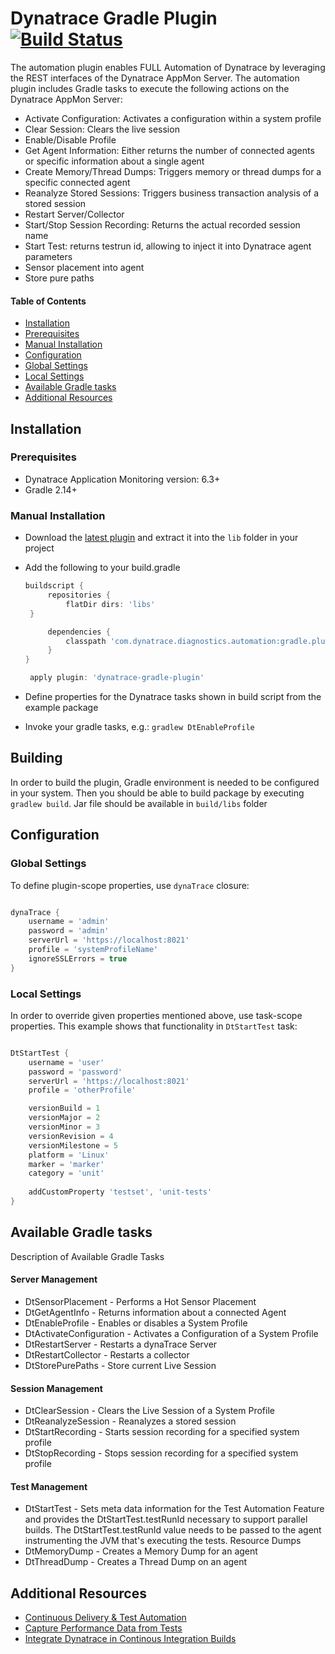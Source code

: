 # Dynatrace Gradle Plugin [![Build Status](https://travis-ci.org/Dynatrace/Dynatrace-Gradle-Plugin.svg?branch=master)](https://travis-ci.org/Dynatrace/Dynatrace-Gradle-Plugin)

The automation plugin enables FULL Automation of Dynatrace by leveraging the REST interfaces of the Dynatrace AppMon Server. The automation plugin includes Gradle tasks to execute the following actions on the Dynatrace AppMon Server:
* Activate Configuration: Activates a configuration within a system profile
* Clear Session: Clears the live session
* Enable/Disable Profile
* Get Agent Information: Either returns the number of connected agents or specific information about a single agent
* Create Memory/Thread Dumps: Triggers memory or thread dumps for a specific connected agent
* Reanalyze Stored Sessions: Triggers business transaction analysis of a stored session
* Restart Server/Collector
* Start/Stop Session Recording: Returns the actual recorded session name
* Start Test: returns testrun id, allowing to inject it into Dynatrace agent parameters
* Sensor placement into agent
* Store pure paths

#### Table of Contents

* [Installation](#installation)  
 * [Prerequisites](#prerequisites)
 * [Manual Installation](#manual_installation)
* [Configuration](#configuration)
 * [Global Settings](#global)
 * [Local Settings](#local)
* [Available Gradle tasks](#tasks)  
* [Additional Resources](#resources)

## <a name="installation"></a>Installation

### <a name="prerequisites"></a>Prerequisites

* Dynatrace Application Monitoring version: 6.3+
* Gradle 2.14+

### <a name="manual_installation"></a>Manual Installation

* Download the [latest plugin](https://github.com/Dynatrace/Dynatrace-Gradle-Plugin/releases) and extract it into the `lib` folder in your project
* Add the following to your build.gradle

   ```groovy
   buildscript {
        repositories {
            flatDir dirs: 'libs'
	}

        dependencies {
            classpath 'com.dynatrace.diagnostics.automation:gradle.plugin:6.5.0'
        }
   }

    apply plugin: 'dynatrace-gradle-plugin'
   ```
* Define properties for the Dynatrace tasks shown in build script from the example package
* Invoke your gradle tasks, e.g.: `gradlew DtEnableProfile`
	
## Building

In order to build the plugin, Gradle environment is needed to be configured in your system. Then you should be able to build package by executing `gradlew build`.
Jar file should be available in `build/libs` folder

## <a name="configuration"></a>Configuration

### <a name="global"></a>Global Settings

To define plugin-scope properties, use `dynaTrace` closure:
```groovy

dynaTrace {
	username = 'admin'
	password = 'admin'
	serverUrl = 'https://localhost:8021'
	profile = 'systemProfileName'
	ignoreSSLErrors = true
}
```

### <a name="local"></a>Local Settings
In order to override given properties mentioned above, use task-scope properties.
This example shows that functionality in `DtStartTest` task:
```groovy

DtStartTest {
	username = 'user'
	password = 'password'
	serverUrl = 'https://localhost:8021'
	profile = 'otherProfile'

	versionBuild = 1
	versionMajor = 2
	versionMinor = 3
	versionRevision = 4
	versionMilestone = 5
	platform = 'Linux'
	marker = 'marker'
	category = 'unit'
	
	addCustomProperty 'testset', 'unit-tests'
}
```

## <a name="tasks"></a>Available Gradle tasks
Description of Available Gradle Tasks

#### Server Management
* DtSensorPlacement - Performs a Hot Sensor Placement
* DtGetAgentInfo - Returns information about a connected Agent
* DtEnableProfile - Enables or disables a System Profile
* DtActivateConfiguration - Activates a Configuration of a System Profile
* DtRestartServer - Restarts a dynaTrace Server
* DtRestartCollector - Restarts a collector
* DtStorePurePaths - Store current Live Session

#### Session Management
* DtClearSession - Clears the Live Session of a System Profile
* DtReanalyzeSession - Reanalyzes a stored session
* DtStartRecording - Starts session recording for a specified system profile
* DtStopRecording - Stops session recording for a specified system profile

#### Test Management
* DtStartTest - Sets meta data information for the Test Automation Feature and provides the DtStartTest.testRunId necessary to support parallel builds. The DtStartTest.testRunId value needs to be passed to the agent instrumenting the JVM that's executing the tests.
Resource Dumps
* DtMemoryDump - Creates a Memory Dump for an agent
* DtThreadDump - Creates a Thread Dump on an agent

## <a name="resources"></a>Additional Resources

- [Continuous Delivery & Test Automation](https://community.dynatrace.com/community/pages/viewpage.action?pageId=215161284)
- [Capture Performance Data from Tests](https://community.dynatrace.com/community/display/DOCDT63/Capture+Performance+Data+from+Tests)
- [Integrate Dynatrace in Continous Integration Builds](https://community.dynatrace.com/community/display/DOCDT63/Integrate+Dynatrace+in+Continuous+Integration+Builds)

